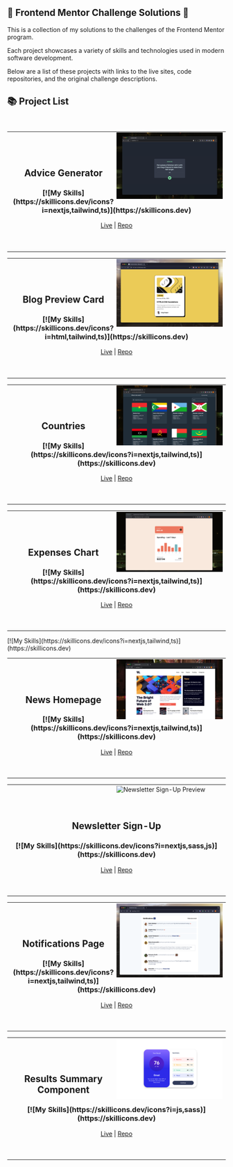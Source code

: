 ## 🎨 Frontend Mentor Challenge Solutions 🎨

This is a collection of my solutions to the challenges of the Frontend Mentor program.

Each project showcases a variety of skills and technologies used in modern software development.

Below are a list of these projects with links to the live sites, code repositories, and the original challenge descriptions.

## 📚 Project List

<br>

<!-- Advice Generator -->
<table align="center"><tr><td>
  <picture>
    <img alt="Advice Generator Preview" src="./challenges/advice-generator/screenshot.png" width="50%" align="right">
  </picture>
  <br><br><br>
  <h2 align="center">Advice Generator</h2>
  <h3 align="center"> 
    [![My Skills](https://skillicons.dev/icons?i=nextjs,tailwind,ts)](https://skillicons.dev)
  </h3>
  <p align="center">
    <a href="https://advice.adamrichardturner.dev">Live</a> | <a href="https://github.com/adamrichardturner/advice-generator">Repo</a>
  </p>
  <br><br>
</td></tr></table>

<!-- Blog Preview Card -->
<table align="center"><tr><td>
  <picture>
    <img alt="Blog Preview Card Preview" src="./challenges/blog-preview-card/screenshot.png" width="50%" align="right">
  </picture>
  <br><br><br>
  <h2 align="center">Blog Preview Card</h2>
  <h3 align="center"> 
    [![My Skills](https://skillicons.dev/icons?i=html,tailwind,ts)](https://skillicons.dev)
  </h3>
  <p align="center">
    <a href="https://blogcard.adamrichardturner.dev">Live</a> | <a href="https://github.com/adamrichardturner/blog-preview-card">Repo</a>
  </p>
  <br><br>
</td></tr></table>

<!-- Countries -->
<table align="center"><tr><td>
  <picture>
    <img alt="Countries Preview" src="./challenges/countries/screenshot.png" width="50%" align="right">
  </picture>
  <br><br><br>
  <h2 align="center">Countries</h2>
  <h3 align="center"> 
    [![My Skills](https://skillicons.dev/icons?i=nextjs,tailwind,ts)](https://skillicons.dev)
  </h3>
  <p align="center">
    <a href="https://countries.adamrichardturner.dev">Live</a> | <a href="https://github.com/adamrichardturner/countries">Repo</a>
  </p>
  <br><br>
</td></tr></table>

<!-- Expenses Chart -->
<table align="center"><tr><td>
  <picture>
    <img alt="Expenses Chart Preview" src="./challenges/expenses-chart/screenshot.png" width="50%" align="right">
  </picture>
  <br><br><br>
  <h2 align="center">Expenses Chart</h2>
  <h3 align="center"> 
    [![My Skills](https://skillicons.dev/icons?i=nextjs,tailwind,ts)](https://skillicons.dev)
  </h3>
  <p align="center">
    <a href="https://expenses.adamrichardturner.dev">Live</a> | <a href="https://github.com/adamrichardturner/expenses-chart">Repo</a>
  </p>
  <br><br>
</td></tr></table>[![My Skills](https://skillicons.dev/icons?i=nextjs,tailwind,ts)](https://skillicons.dev)
<!-- Continue with other projects in the same format... -->

<!-- News Homepage -->
<table align="center"><tr><td>
  <picture>
    <img alt="News Homepage Preview" src="./challenges/news-homepage/screenshot.png" width="50%" align="right">
  </picture>
  <br><br><br>
  <h2 align="center">News Homepage</h2>
  <h3 align="center"> 
    [![My Skills](https://skillicons.dev/icons?i=nextjs,tailwind,ts)](https://skillicons.dev)
  </h3>
  <p align="center">
    <a href="https://news.adamrichardturner.dev">Live</a> | <a href="https://github.com/adamrichardturner/news-homepage">Repo</a>
  </p>
  <br><br>
</td></tr></table>

<!-- Newsletter Sign-Up -->
<table align="center"><tr><td>
  <picture>
    <img alt="Newsletter Sign-Up Preview" src="./challenges/newsletter-sign-up/screenshot.png" width="50%" align="right">
  </picture>
  <br><br><br>
  <h2 align="center">Newsletter Sign-Up</h2>
  <h3 align="center"> 
    [![My Skills](https://skillicons.dev/icons?i=nextjs,sass,js)](https://skillicons.dev)
  </h3>
  <p align="center">
    <a href="https://newsletter.adamrichardturner.dev">Live</a> | <a href="https://github.com/adamrichardturner/newsletter-sign-up">Repo</a>
  </p>
  <br><br>
</td></tr></table>

<!-- Notifications Page -->
<table align="center"><tr><td>
  <picture>
    <img alt="Notifications Page Preview" src="./challenges/notifications-page/screenshot.png" width="50%" align="right">
  </picture>
  <br><br><br>
  <h2 align="center">Notifications Page</h2>
  <h3 align="center"> 
    [![My Skills](https://skillicons.dev/icons?i=nextjs,tailwind,ts)](https://skillicons.dev)
  </h3>
  <p align="center">
    <a href="https://notifications.adamrichardturner.dev">Live</a> | <a href="https://github.com/adamrichardturner/notifications-page">Repo</a>
  </p>
  <br><br>
</td></tr></table>

<!-- Results Summary Component -->
<table align="center"><tr><td>
  <picture>
    <img alt="Results Summary Component Preview" src="./challenges/results-summary-component/screenshot.png" width="50%" align="right">
  </picture>
  <br><br><br>
  <h2 align="center">Results Summary Component</h2>
  <h3 align="center"> 
    [![My Skills](https://skillicons.dev/icons?i=js,sass)](https://skillicons.dev)
  </h3>
  <p align="center">
    <a href="https://summary.adamrichardturner.dev">Live</a> | <a href="https://github.com/adamrichardturner/results-summary-component">Repo</a>
  </p>
  <br><br>
</td></tr></table>
